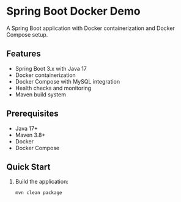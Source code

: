 # Spring Boot Docker Demo

A Spring Boot application with Docker containerization and Docker Compose setup.

## Features

- Spring Boot 3.x with Java 17
- Docker containerization
- Docker Compose with MySQL integration
- Health checks and monitoring
- Maven build system

## Prerequisites

- Java 17+
- Maven 3.8+
- Docker
- Docker Compose

## Quick Start

1. Build the application:
   ```bash
   mvn clean package
